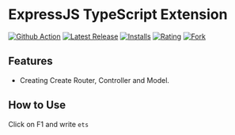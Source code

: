 # ExpressJS TypeScript Extension

[![Github Action](https://img.shields.io/badge/GitHub_Actions-success-success.svg?logo=github&logoColor=white)](https://github.com/panelssh/ets-extension)
[![Latest Release](https://vsmarketplacebadge.apphb.com/version-short/panelssh.ets-extension.svg)](https://marketplace.visualstudio.com/items?itemName=panelssh.ets-extension)
[![Installs](https://vsmarketplacebadge.apphb.com/installs/panelssh.ets-extension.svg)](https://marketplace.visualstudio.com/items?itemName=panelssh.ets-extension)
[![Rating](https://vsmarketplacebadge.apphb.com/rating-short/panelssh.ets-extension.svg)](https://marketplace.visualstudio.com/items?itemName=panelssh.ets-extension#review-details)
[![Fork](https://img.shields.io/github/forks/panelssh/ets-extension.svg)](https://github.com/panelssh/ets-extension/fork)

## Features

- Creating Create Router, Controller and Model.

## How to Use

Click on F1 and write `ets`
